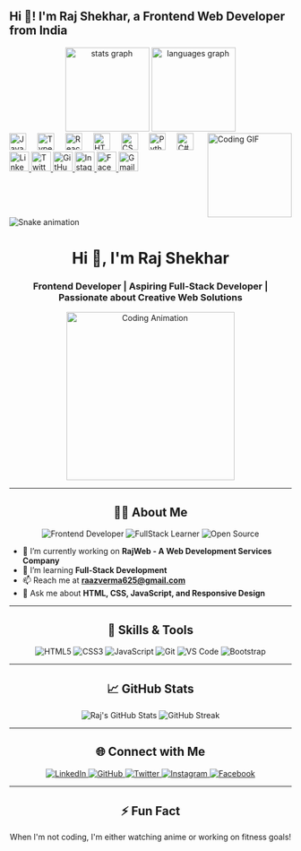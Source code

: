<h2 align="left">Hi 👋! I'm Raj Shekhar, a Frontend Web Developer from India</h2>

<div align="center">
  <img src="https://github-readme-stats.vercel.app/api?username=raazkumar24&hide_title=false&hide_rank=false&show_icons=true&include_all_commits=true&count_private=true&disable_animations=false&theme=dracula&locale=en&hide_border=false" height="150" alt="stats graph" />
  <img src="https://github-readme-stats.vercel.app/api/top-langs?username=raazkumar24&locale=en&hide_title=false&layout=compact&card_width=320&langs_count=5&theme=dracula&hide_border=false" height="150" alt="languages graph" />
</div>

<img align="right" height="150" src="https://i.imgflip.com/65efzo.gif" alt="Coding GIF" />

<div align="left">
  <img src="https://cdn.jsdelivr.net/gh/devicons/devicon/icons/javascript/javascript-original.svg" height="30" alt="JavaScript" />
  <img width="12" />
  <img src="https://cdn.jsdelivr.net/gh/devicons/devicon/icons/typescript/typescript-original.svg" height="30" alt="TypeScript" />
  <img width="12" />
  <img src="https://cdn.jsdelivr.net/gh/devicons/devicon/icons/react/react-original.svg" height="30" alt="React" />
  <img width="12" />
  <img src="https://cdn.jsdelivr.net/gh/devicons/devicon/icons/html5/html5-original.svg" height="30" alt="HTML5" />
  <img width="12" />
  <img src="https://cdn.jsdelivr.net/gh/devicons/devicon/icons/css3/css3-original.svg" height="30" alt="CSS3" />
  <img width="12" />
  <img src="https://cdn.jsdelivr.net/gh/devicons/devicon/icons/python/python-original.svg" height="30" alt="Python" />
  <img width="12" />
  <img src="https://cdn.jsdelivr.net/gh/devicons/devicon/icons/csharp/csharp-original.svg" height="30" alt="C#" />
</div>

<div align="left">
  <a href="https://www.linkedin.com/in/raj-shekhar-799898214?utm_source=share&utm_campaign=share_via&utm_content=profile&utm_medium=android_app" target="_blank">
    <img src="https://img.shields.io/static/v1?message=LinkedIn&logo=linkedin&label=&color=0077B5&logoColor=white&labelColor=&style=for-the-badge" height="35" alt="LinkedIn" />
  </a>
  <a href="https://x.com/RajWeb24?t=BJQwgOZR5FUmI4qJAPskeQ&s=09" target="_blank">
    <img src="https://img.shields.io/static/v1?message=Twitter&logo=x&label=&color=1DA1F2&logoColor=white&labelColor=&style=for-the-badge" height="35" alt="Twitter/X" />
  </a>
  <a href="https://github.com/raazkumar24" target="_blank">
    <img src="https://img.shields.io/static/v1?message=GitHub&logo=github&label=&color=181717&logoColor=white&labelColor=&style=for-the-badge" height="35" alt="GitHub" />
  </a>
  <a href="https://www.instagram.com/raaz_kumar?igsh=cmRsMDRqNWprZG0=" target="_blank">
    <img src="https://img.shields.io/static/v1?message=Instagram&logo=instagram&label=&color=E4405F&logoColor=white&labelColor=&style=for-the-badge" height="35" alt="Instagram" />
  </a>
  <a href="https://www.facebook.com/profile.php?id=100048921287040&mibextid=ZbWKwL" target="_blank">
    <img src="https://img.shields.io/static/v1?message=Facebook&logo=facebook&label=&color=1877F2&logoColor=white&labelColor=&style=for-the-badge" height="35" alt="Facebook" />
  </a>
  <a href="mailto:raazverma625@gmail.com">
    <img src="https://img.shields.io/static/v1?message=Gmail&logo=gmail&label=&color=D14836&logoColor=white&labelColor=&style=for-the-badge" height="35" alt="Gmail" />
  </a>
</div>

<br clear="both">

<img src="https://raw.githubusercontent.com/raazkumar24/raazkumar24/output/snake.svg" alt="Snake animation" />
<h1 align="center">Hi 👋, I'm Raj Shekhar</h1>
<h3 align="center">Frontend Developer | Aspiring Full-Stack Developer | Passionate about Creative Web Solutions</h3>

<p align="center">
  <img src="https://user-images.githubusercontent.com/74038190/213910845-af37d66a-a885-4b0a-8937-3f2f56b47e1d.gif" alt="Coding Animation" width="300"/>
</p>

---

<h2 align="center">👨‍💻 About Me</h2>
<p align="center">
  <img src="https://img.shields.io/badge/Frontend%20Developer-%23008cff.svg?&style=for-the-badge&logo=html5&logoColor=white" alt="Frontend Developer"/>
  <img src="https://img.shields.io/badge/FullStack%20Learner-%23e100ff.svg?&style=for-the-badge&logo=javascript&logoColor=white" alt="FullStack Learner"/>
  <img src="https://img.shields.io/badge/Open%20Source-%23f57c00.svg?&style=for-the-badge&logo=github&logoColor=white" alt="Open Source"/>
</p>

- 🔭 I’m currently working on **RajWeb - A Web Development Services Company**
- 🌱 I’m learning **Full-Stack Development**
- 📫 Reach me at **[raazverma625@gmail.com](mailto:raazverma625@gmail.com)**
- 💬 Ask me about **HTML, CSS, JavaScript, and Responsive Design**

---

<h2 align="center">🚀 Skills & Tools</h2>
<p align="center">
  <img src="https://img.shields.io/badge/HTML5-%23E34F26.svg?style=for-the-badge&logo=html5&logoColor=white" alt="HTML5"/>
  <img src="https://img.shields.io/badge/CSS3-%231572B6.svg?style=for-the-badge&logo=css3&logoColor=white" alt="CSS3"/>
  <img src="https://img.shields.io/badge/JavaScript-%23F7DF1E.svg?style=for-the-badge&logo=javascript&logoColor=black" alt="JavaScript"/>
  <img src="https://img.shields.io/badge/Git-%23F05032.svg?style=for-the-badge&logo=git&logoColor=white" alt="Git"/>
  <img src="https://img.shields.io/badge/VS%20Code-%23007ACC.svg?style=for-the-badge&logo=visual-studio-code&logoColor=white" alt="VS Code"/>
  <img src="https://img.shields.io/badge/Bootstrap-%237952B3.svg?style=for-the-badge&logo=bootstrap&logoColor=white" alt="Bootstrap"/>
</p>

---

<h2 align="center">📈 GitHub Stats</h2>
<p align="center">
  <img src="https://github-readme-stats.vercel.app/api?username=raazkumar24&show_icons=true&theme=radical" alt="Raj's GitHub Stats"/>
  <img src="https://github-readme-streak-stats.herokuapp.com/?user=raazkumar24&theme=radical" alt="GitHub Streak"/>
</p>

---

<h2 align="center">🌐 Connect with Me</h2>
<p align="center">
  <a href="https://www.linkedin.com/in/raj-shekhar-799898214" target="_blank">
    <img src="https://img.shields.io/badge/LinkedIn-%230A66C2.svg?style=for-the-badge&logo=linkedin&logoColor=white" alt="LinkedIn"/>
  </a>
  <a href="https://github.com/raazkumar24" target="_blank">
    <img src="https://img.shields.io/badge/GitHub-%23181717.svg?style=for-the-badge&logo=github&logoColor=white" alt="GitHub"/>
  </a>
  <a href="https://x.com/RajWeb24" target="_blank">
    <img src="https://img.shields.io/badge/Twitter-%231DA1F2.svg?style=for-the-badge&logo=twitter&logoColor=white" alt="Twitter"/>
  </a>
  <a href="https://www.instagram.com/raaz_kumar" target="_blank">
    <img src="https://img.shields.io/badge/Instagram-%23E4405F.svg?style=for-the-badge&logo=instagram&logoColor=white" alt="Instagram"/>
  </a>
  <a href="https://www.facebook.com/profile.php?id=100048921287040" target="_blank">
    <img src="https://img.shields.io/badge/Facebook-%231877F2.svg?style=for-the-badge&logo=facebook&logoColor=white" alt="Facebook"/>
  </a>
</p>

---

<h2 align="center">⚡ Fun Fact</h2>
<p align="center">When I'm not coding, I'm either watching anime or working on fitness goals!</p>
